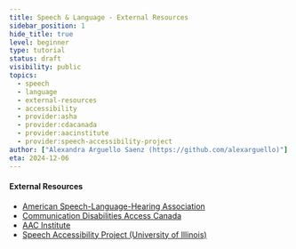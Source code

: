 ```yaml
---
title: Speech & Language - External Resources
sidebar_position: 1
hide_title: true
level: beginner
type: tutorial
status: draft
visibility: public
topics:
  - speech
  - language
  - external-resources
  - accessibility
  - provider:asha
  - provider:cdacanada
  - provider:aacinstitute
  - provider:speech-accessibility-project
author: ["Alexandra Arguello Saenz (https://github.com/alexarguello)"]
eta: 2024-12-06
---
```


#### External Resources
- [American Speech-Language-Hearing Association](https://www.asha.org/)
- [Communication Disabilities Access Canada](https://www.cdacanada.com/)
- [AAC Institute](https://aacinstitute.org/)
- [Speech Accessibility Project (University of Illinois)](https://speechaccessibilityproject.beckman.illinois.edu/)

